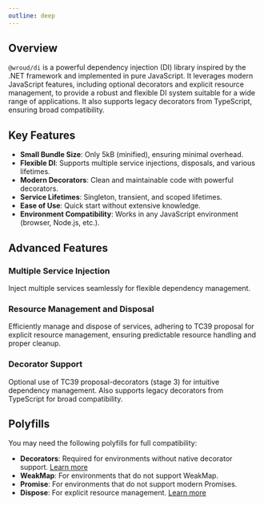 ```yaml
---
outline: deep
---
```


## Overview

`@wroud/di` is a powerful dependency injection (DI) library inspired by the .NET framework and implemented in pure JavaScript. It leverages modern JavaScript features, including optional decorators and explicit resource management, to provide a robust and flexible DI system suitable for a wide range of applications. It also supports legacy decorators from TypeScript, ensuring broad compatibility.

## Key Features

- **Small Bundle Size**: Only 5kB (minified), ensuring minimal overhead.
- **Flexible DI**: Supports multiple service injections, disposals, and various lifetimes.
- **Modern Decorators**: Clean and maintainable code with powerful decorators.
- **Service Lifetimes**: Singleton, transient, and scoped lifetimes.
- **Ease of Use**: Quick start without extensive knowledge.
- **Environment Compatibility**: Works in any JavaScript environment (browser, Node.js, etc.).

## Advanced Features

### Multiple Service Injection

Inject multiple services seamlessly for flexible dependency management.

### Resource Management and Disposal

Efficiently manage and dispose of services, adhering to TC39 proposal for explicit resource management, ensuring predictable resource handling and proper cleanup.

### Decorator Support

Optional use of TC39 proposal-decorators (stage 3) for intuitive dependency management. Also supports legacy decorators from TypeScript for broad compatibility.

## Polyfills

You may need the following polyfills for full compatibility:

- **Decorators**: Required for environments without native decorator support. [Learn more](https://github.com/tc39/proposal-decorators)
- **WeakMap**: For environments that do not support WeakMap.
- **Promise**: For environments that do not support modern Promises.
- **Dispose**: For explicit resource management. [Learn more](https://github.com/tc39/proposal-explicit-resource-management)
